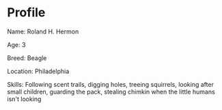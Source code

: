 # Profile

Name: Roland H. Hermon

Age: 3

Breed: Beagle

Location: Philadelphia

Skills: Following scent trails, digging holes, treeing squirrels, looking after small children, guarding the pack, stealing chimkin when the little humans isn't looking